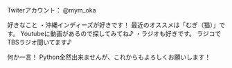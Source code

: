 Twiterアカウント：
@mym_oka

好きなこと
・沖縄インディーズが好きです！
最近のオススメは「むぎ（猫）」です。
Youtubeに動画があるので探してみてね♪
・ラジオも好きです。
ラジコでTBSラジオ聞いてます♪

何か一言！
Python全然出来ませんが、これからもよろしくお願いします！
